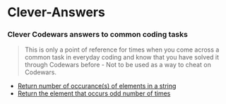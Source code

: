 # Clever-Answers
### Clever Codewars answers to common coding tasks
> This is only a point of reference for times when you come across a common task in everyday coding and know that you have solved it through Codewars before - Not to be used as a way to cheat on Codewars. 

* [Return number of occurance(s) of elements in a string](./occurance.js)
* [Return the element that occurs odd number of times](./odd.js)
